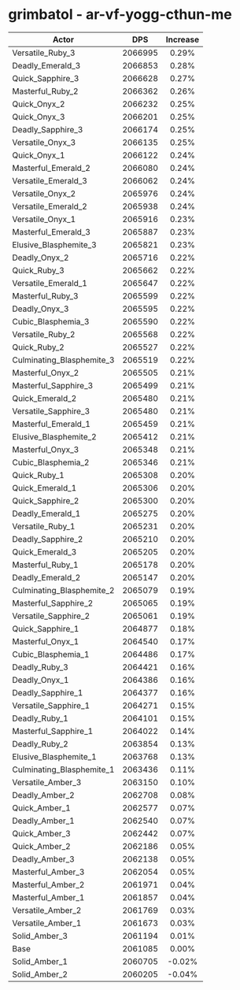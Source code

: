 # grimbatol - ar-vf-yogg-cthun-me
| Actor | DPS | Increase |
|---|:---:|:---:|
|Versatile_Ruby_3|2066995|0.29%|
|Deadly_Emerald_3|2066853|0.28%|
|Quick_Sapphire_3|2066628|0.27%|
|Masterful_Ruby_2|2066362|0.26%|
|Quick_Onyx_2|2066232|0.25%|
|Quick_Onyx_3|2066201|0.25%|
|Deadly_Sapphire_3|2066174|0.25%|
|Versatile_Onyx_3|2066135|0.25%|
|Quick_Onyx_1|2066122|0.24%|
|Masterful_Emerald_2|2066080|0.24%|
|Versatile_Emerald_3|2066062|0.24%|
|Versatile_Onyx_2|2065976|0.24%|
|Versatile_Emerald_2|2065938|0.24%|
|Versatile_Onyx_1|2065916|0.23%|
|Masterful_Emerald_3|2065887|0.23%|
|Elusive_Blasphemite_3|2065821|0.23%|
|Deadly_Onyx_2|2065716|0.22%|
|Quick_Ruby_3|2065662|0.22%|
|Versatile_Emerald_1|2065647|0.22%|
|Masterful_Ruby_3|2065599|0.22%|
|Deadly_Onyx_3|2065595|0.22%|
|Cubic_Blasphemia_3|2065590|0.22%|
|Versatile_Ruby_2|2065568|0.22%|
|Quick_Ruby_2|2065527|0.22%|
|Culminating_Blasphemite_3|2065519|0.22%|
|Masterful_Onyx_2|2065505|0.21%|
|Masterful_Sapphire_3|2065499|0.21%|
|Quick_Emerald_2|2065480|0.21%|
|Versatile_Sapphire_3|2065480|0.21%|
|Masterful_Emerald_1|2065459|0.21%|
|Elusive_Blasphemite_2|2065412|0.21%|
|Masterful_Onyx_3|2065348|0.21%|
|Cubic_Blasphemia_2|2065346|0.21%|
|Quick_Ruby_1|2065308|0.20%|
|Quick_Emerald_1|2065306|0.20%|
|Quick_Sapphire_2|2065300|0.20%|
|Deadly_Emerald_1|2065275|0.20%|
|Versatile_Ruby_1|2065231|0.20%|
|Deadly_Sapphire_2|2065210|0.20%|
|Quick_Emerald_3|2065205|0.20%|
|Masterful_Ruby_1|2065178|0.20%|
|Deadly_Emerald_2|2065147|0.20%|
|Culminating_Blasphemite_2|2065079|0.19%|
|Masterful_Sapphire_2|2065065|0.19%|
|Versatile_Sapphire_2|2065061|0.19%|
|Quick_Sapphire_1|2064877|0.18%|
|Masterful_Onyx_1|2064540|0.17%|
|Cubic_Blasphemia_1|2064486|0.17%|
|Deadly_Ruby_3|2064421|0.16%|
|Deadly_Onyx_1|2064386|0.16%|
|Deadly_Sapphire_1|2064377|0.16%|
|Versatile_Sapphire_1|2064271|0.15%|
|Deadly_Ruby_1|2064101|0.15%|
|Masterful_Sapphire_1|2064022|0.14%|
|Deadly_Ruby_2|2063854|0.13%|
|Elusive_Blasphemite_1|2063768|0.13%|
|Culminating_Blasphemite_1|2063436|0.11%|
|Versatile_Amber_3|2063150|0.10%|
|Deadly_Amber_2|2062708|0.08%|
|Quick_Amber_1|2062577|0.07%|
|Deadly_Amber_1|2062540|0.07%|
|Quick_Amber_3|2062442|0.07%|
|Quick_Amber_2|2062186|0.05%|
|Deadly_Amber_3|2062138|0.05%|
|Masterful_Amber_3|2062054|0.05%|
|Masterful_Amber_2|2061971|0.04%|
|Masterful_Amber_1|2061857|0.04%|
|Versatile_Amber_2|2061769|0.03%|
|Versatile_Amber_1|2061673|0.03%|
|Solid_Amber_3|2061194|0.01%|
|Base|2061085|0.00%|
|Solid_Amber_1|2060705|-0.02%|
|Solid_Amber_2|2060205|-0.04%|

